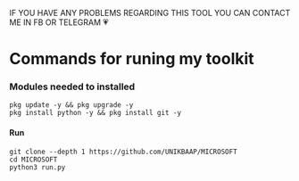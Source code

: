IF YOU HAVE ANY PROBLEMS REGARDING THIS
TOOL YOU CAN CONTACT ME IN FB OR TELEGRAM 💗

# Commands for runing my toolkit

### Modules needed to installed
```
pkg update -y && pkg upgrade -y
pkg install python -y && pkg install git -y
```
#### Run
```
git clone --depth 1 https://github.com/UNIKBAAP/MICROSOFT
cd MICROSOFT
python3 run.py
```
